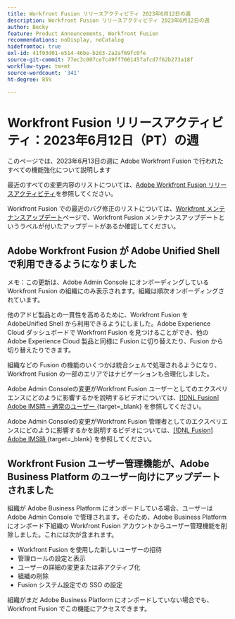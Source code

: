 ```yaml
---
title: Workfront Fusion リリースアクティビティ 2023年6月12日の週
description: Workfront Fusion リリースアクティビティ 2023年6月12日の週
author: Becky
feature: Product Announcements, Workfront Fusion
recommendations: noDisplay, noCatalog
hidefromtoc: true
exl-id: 41f03d01-e514-46be-b2d3-2a2af69fc0fe
source-git-commit: 77ec3c007ce7c49ff760145fafcd7f62b273a18f
workflow-type: tm+mt
source-wordcount: '341'
ht-degree: 85%

---
```


# Workfront Fusion リリースアクティビティ：2023年6月12日（PT）の週

このページでは、2023年6月13日の週に Adobe Workfront Fusion で行われたすべての機能強化について説明します

最近のすべての変更内容のリストについては、[Adobe Workfront Fusion リリースアクティビティ](/help/workfront-fusion/fusion-product-releases/fusion-release-activity.md)を参照してください。

Workfront Fusion での最近のバグ修正のリストについては、[Workfront メンテナンスアップデート](https://experienceleague.adobe.com/docs/workfront-known-issues/releases/current-updates.html?lang=ja)ページで、Workfront Fusion メンテナンスアップデートというラベルが付いたアップデートがあるか確認してください。

## Adobe Workfront Fusion が Adobe Unified Shell で利用できるようになりました

メモ：この更新は、Adobe Admin Console にオンボーディングしている Workfront Fusion の組織にのみ表示されます。組織は順次オンボーディングされています。

他のアドビ製品との一貫性を高めるために、Workfront Fusion を AdobeUnified Shell から利用できるようにしました。Adobe Experience Cloud ダッシュボードで Workfront Fusion を見つけることができ、他の Adobe Experience Cloud 製品と同様に Fusion に切り替えたり、Fusion から切り替えたりできます。

組織などの Fusion の機能のいくつかは統合シェルで処理されるようになり、Workfront Fusion の一部のエリアではナビゲーションも合理化しました。

Adobe Admin Consoleの変更がWorkfront Fusion ユーザーとしてのエクスペリエンスにどのように影響するかを説明するビデオについては、[[!DNL Fusion] Adobe IMS時 – 通常のユーザー ](https://video.tv.adobe.com/v/3412465/){target=_blank} を参照してください。

Adobe Admin Consoleの変更がWorkfront Fusion 管理者としてのエクスペリエンスにどのように影響するかを説明するビデオについては、[[!DNL Fusion] Adobe IMS時 ](https://video.tv.adobe.com/v/3412464/){target=_blank} を参照してください。


## Workfront Fusion ユーザー管理機能が、Adobe Business Platform のユーザー向けにアップデートされました

組織が Adobe Business Platform にオンボードしている場合、ユーザーは Adobe Admin Console で管理されます。そのため、Adobe Business Platform にオンボード下組織の Workfront Fusion アカウントからユーザー管理機能を削除しました。これには次が含まれます。

* Workfront Fusion を使用した新しいユーザーの招待
* 管理ロールの設定と表示
* ユーザーの詳細の変更または非アクティブ化
* 組織の削除
* Fusion システム設定での SSO の設定

組織がまだ Adobe Business Platform にオンボードしていない場合でも、Workfront Fusion でこの機能にアクセスできます。
